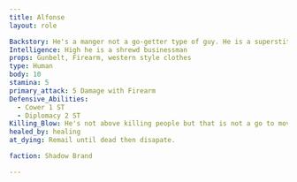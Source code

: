 ```yaml
---
title: Alfonse
layout: role

Backstory: He's a manger not a go-getter type of guy. He is a superstitious sort. He is very protective of his family but he will chose the guild over his family when push comes to shove. 
Intelligence: High he is a shrewd businessman
props: Gunbelt, Firearm, western style clothes
type: Human
body: 10
stamina: 5
primary_attack: 5 Damage with Firearm
Defensive_Abilities: 
  - Cower 1 ST
  - Diplomacy 2 ST
Killing_Blow: He's not above killing people but that is not a go to move for him. 
healed_by: healing
at_dying: Remail until dead then disapate. 

faction: Shadow Brand

---
```




